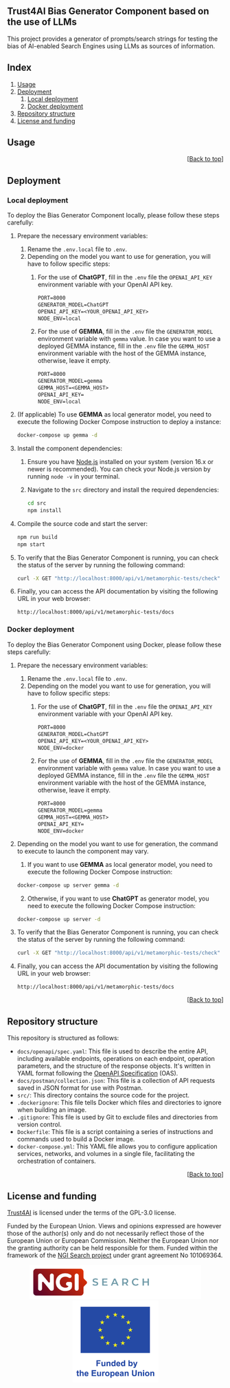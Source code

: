 ## Trust4AI Bias Generator Component based on the use of LLMs

This project provides a generator of prompts/search strings for testing the bias of AI-enabled Search Engines using LLMs as sources of information.

## Index

1. [Usage](#usage)
2. [Deployment](#deployment)
   1. [Local deployment](#local-deployment)
   2. [Docker deployment](#docker-deployment)
3. [Repository structure](#repository-structure)
4. [License and funding](#license-and-funding)


## Usage

<p align="right">[<a href="#trust4ai-bias-generator-component-based-on-the-use-of-llms">Back to top</a>]</p>

## Deployment

### Local deployment

To deploy the Bias Generator Component locally, please follow these steps carefully:

1. Prepare the necessary environment variables:
    1. Rename the `.env.local` file to `.env`.
    2. Depending on the model you want to use for generation, you will have to follow specific steps:
        1. For the use of **ChatGPT**, fill in the `.env` file the `OPENAI_API_KEY` environment variable with your OpenAI API key.

            ```.env
            PORT=8000
            GENERATOR_MODEL=ChatGPT
            OPENAI_API_KEY=<YOUR_OPENAI_API_KEY>
            NODE_ENV=local
            ```
        2. For the use of **GEMMA**, fill in the `.env` file the `GENERATOR_MODEL` environment variable with `gemma` value. In case you want to use a deployed GEMMA instance, fill in the `.env` file the `GEMMA_HOST` environment variable with the host of the GEMMA instance, otherwise, leave it empty.

            ```.env
            PORT=8000
            GENERATOR_MODEL=gemma
            GEMMA_HOST=<GEMMA_HOST>
            OPENAI_API_KEY=
            NODE_ENV=local
            ```

2. (If applicable) To use **GEMMA** as local generator model, you need to execute the following Docker Compose instruction to deploy a instance:

    ```bash
    docker-compose up gemma -d
    ```

3. Install the component dependencies:
    1. Ensure you have [Node.js](https://nodejs.org/en/download) installed on your system (version 16.x or newer is recommended). You can check your Node.js version by running `node -v` in your terminal.
    2. Navigate to the `src` directory and install the required dependencies:

        ```bash
        cd src
        npm install
        ```

4. Compile the source code and start the server:

    ```bash
    npm run build
    npm start
    ```

5. To verify that the Bias Generator Component is running, you can check the status of the server by running the following command:

    ```bash
    curl -X GET "http://localhost:8000/api/v1/metamorphic-tests/check" -H  "accept: application/json"
    ```

6. Finally, you can access the API documentation by visiting the following URL in your web browser:

    ```
    http://localhost:8000/api/v1/metamorphic-tests/docs
    ```

### Docker deployment

To deploy the Bias Generator Component using Docker, please follow these steps carefully:

1. Prepare the necessary environment variables:
    1. Rename the `.env.local` file to `.env`.
    2. Depending on the model you want to use for generation, you will have to follow specific steps:
        1. For the use of **ChatGPT**, fill in the `.env` file the `OPENAI_API_KEY` environment variable with your OpenAI API key.

            ```.env
            PORT=8000
            GENERATOR_MODEL=ChatGPT
            OPENAI_API_KEY=<YOUR_OPENAI_API_KEY>
            NODE_ENV=docker
            ```
        2. For the use of **GEMMA**, fill in the `.env` file the `GENERATOR_MODEL` environment variable with `gemma` value. In case you want to use a deployed GEMMA instance, fill in the `.env` file the `GEMMA_HOST` environment variable with the host of the GEMMA instance, otherwise, leave it empty.

            ```.env
            PORT=8000
            GENERATOR_MODEL=gemma
            GEMMA_HOST=<GEMMA_HOST>
            OPENAI_API_KEY=
            NODE_ENV=docker
            ```

2. Depending on the model you want to use for generation, the command to execute to launch the component may vary.

    1. If you want to use **GEMMA** as local generator model, you need to execute the following Docker Compose instruction:

    ```bash
    docker-compose up server gemma -d
    ```

    2. Otherwise, if you want to use **ChatGPT** as generator model, you need to execute the following Docker Compose instruction:

    ```bash
    docker-compose up server -d
    ```

3. To verify that the Bias Generator Component is running, you can check the status of the server by running the following command:

    ```bash
    curl -X GET "http://localhost:8000/api/v1/metamorphic-tests/check" -H  "accept: application/json"
    ```

4. Finally, you can access the API documentation by visiting the following URL in your web browser:

    ```
    http://localhost:8000/api/v1/metamorphic-tests/docs
    ```

<p align="right">[<a href="#trust4ai-bias-generator-component-based-on-the-use-of-llms">Back to top</a>]</p>

## Repository structure

This repository is structured as follows:

- `docs/openapi/spec.yaml`: This file is used to describe the entire API, including available endpoints, operations on each endpoint, operation parameters, and the structure of the response objects. It's written in YAML format following the [OpenAPI Specification](https://spec.openapis.org/oas/latest.html) (OAS).
- `docs/postman/collection.json`: This file is a collection of API requests saved in JSON format for use with Postman.
-  `src/`: This directory contains the source code for the project.
-  `.dockerignore`: This file tells Docker which files and directories to ignore when building an image.
-  `.gitignore`: This file is used by Git to exclude files and directories from version control.
-  `Dockerfile`: This file is a script containing a series of instructions and commands used to build a Docker image.
-  `docker-compose.yml`: This YAML file allows you to configure application services, networks, and volumes in a single file, facilitating the orchestration of containers.

<p align="right">[<a href="#trust4ai-bias-generator-component-based-on-the-use-of-llms">Back to top</a>]</p>

## License and funding

[Trust4AI](https://trust4ai.github.io/trust4ai/) is licensed under the terms of the GPL-3.0 license.

Funded by the European Union. Views and opinions expressed are however those of the author(s) only and do not necessarily reflect those of the European Union or European Commission. Neither the European Union nor the granting authority can be held responsible for them. Funded within the framework of the [NGI Search project](https://www.ngisearch.eu/) under grant agreement No 101069364.

<p align="center">
<img src="https://github.com/Trust4AI/trust4ai/blob/main/funding_logos/NGI_Search-rgb_Plan-de-travail-1-2048x410.png" width="400">
<img src="https://github.com/Trust4AI/trust4ai/blob/main/funding_logos/EU_funding_logo.png" width="200">
</p>
